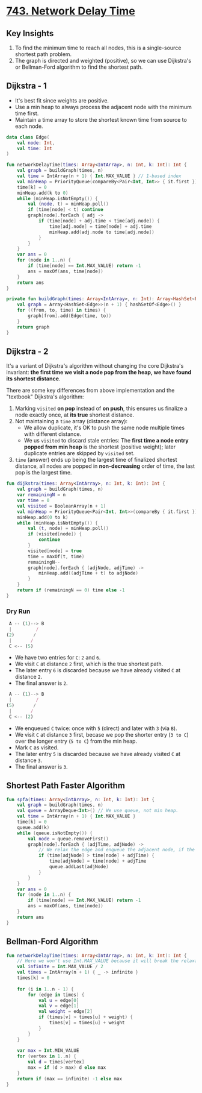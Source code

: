 # [743. Network Delay Time](https://leetcode.com/problems/network-delay-time/)

## Key Insights
1. To find the minimum time to reach all nodes, this is a single-source shortest path problem.
2. The graph is directed and weighted (positive), so we can use Dijkstra's or Bellman-Ford algorithm to find the shortest path.

## Dijkstra - 1
- It's best fit since weights are positive.
- Use a min heap to always process the adjacent node with the minimum time first.
- Maintain a time array to store the shortest known time from source to each node.

```kotlin
data class Edge(
    val node: Int,
    val time: Int
)

fun networkDelayTime(times: Array<IntArray>, n: Int, k: Int): Int {
    val graph = buildGraph(times, n)
    val time = IntArray(n + 1) { Int.MAX_VALUE } // 1-based index
    val minHeap = PriorityQueue(compareBy<Pair<Int, Int>> { it.first })
    time[k] = 0
    minHeap.add(k to 0)
    while (minHeap.isNotEmpty()) {
        val (node, t) = minHeap.poll()
        if (time[node] < t) continue
        graph[node].forEach { adj -> 
            if (time[node] + adj.time < time[adj.node]) {
                time[adj.node] = time[node] + adj.time
                minHeap.add(adj.node to time[adj.node])
            }
        }
    }
    var ans = 0
    for (node in 1..n) {
        if (time[node] == Int.MAX_VALUE) return -1
        ans = maxOf(ans, time[node])
    }
    return ans
}

private fun buildGraph(times: Array<IntArray>, n: Int): Array<HashSet<Edge>> {
    val graph = Array<HashSet<Edge>>(n + 1) { hashSetOf<Edge>() }
    for ((from, to, time) in times) {
        graph[from].add(Edge(time, to))
    }
    return graph
}
```

## Dijkstra - 2
It's a variant of Dijkstra's algorithm without changing the core Dijkstra's invariant: **the first time we visit a node pop from the heap, we have found its shortest distance**.

There are some key differences from above implementation and the "textbook" Dijkstra's algorithm:
1. Marking `visited` **on pop** instead of **on push**, this ensures us finalize a node exactly once, at **its true** shortest distance.
2. Not maintaining a `time` array (distance array):
    - We allow duplicate, it's OK to push the same node multiple times with different distance.
    - We us `visited` to discard stale entries: The **first time a node entry popped from min heap** is the shortest (positive weight); later duplicate entries are skipped by `visited` set.
3. `time` (answer) ends up being the largest time of finalized shortest distance, all nodes are popped in **non-decreasing** order of time, the last pop is the largest time.

```kotlin
fun dijkstra(times: Array<IntArray>, n: Int, k: Int): Int {
    val graph = buildGraph(times, n)
    var remainingN = n
    var time = 0
    val visited = BooleanArray(n + 1)
    val minHeap = PriorityQueue<Pair<Int, Int>>(compareBy { it.first })
    minHeap.add(0 to k)
    while (minHeap.isNotEmpty()) {
        val (t, node) = minHeap.poll()
        if (visited[node]) {
            continue
        }
        visited[node] = true
        time = maxOf(t, time)
        remainingN--
        graph[node].forEach { (adjNode, adjTime) -> 
            minHeap.add((adjTime + t) to adjNode)
        }
    }
    return if (remainingN == 0) time else -1
}
```

### Dry Run
```js
 A -- (1)--> B
 |         /
(2)       /
 |       /
 C <-- (5)
```
- We have two entries for `C`: `2` and `6`.
- We visit `C` at distance `2` first, which is the true shortest path.
- The later entry `6` is discarded because we have already visited `C` at distance `2`.
- The final answer is `2`.

```js
 A -- (1)--> B
 |         /
(5)       /
 |       /
 C <-- (2)
```

- We enqueued `C` twice: once with `5` (direct) and later with `3` (via `B`).
- We visit `C` at distance `3` first, becase we pop the shorter entry (`3 to C`) over the longer entry (`5 to C`) from the min heap.
- Mark `C` as visited.
- The later entry `5` is discarded because we have already visited `C` at distance `3`.
- The final answer is `3`.

## Shortest Path Faster Algorithm
```kotlin
fun spfa(times: Array<IntArray>, n: Int, k: Int): Int {
    val graph = buildGraph(times, n)
    val queue = ArrayDeque<Int>() // We use queue, not min heap.
    val time = IntArray(n + 1) { Int.MAX_VALUE }
    time[k] = 0
    queue.add(k)
    while (queue.isNotEmpty()) {
        val node = queue.removeFirst()
        graph[node].forEach { (adjTime, adjNode) ->
            // We relax the edge and enqueue the adjacent node, if the new distance is shorter.
            if (time[adjNode] > time[node] + adjTime) {
                time[adjNode] = time[node] + adjTime
                queue.addLast(adjNode)
            }
        }
    }
    var ans = 0
    for (node in 1..n) {
        if (time[node] == Int.MAX_VALUE) return -1
        ans = maxOf(ans, time[node])
    }
    return ans
}
```


## Bellman-Ford Algorithm

```kotlin
fun networkDelayTime(times: Array<IntArray>, n: Int, k: Int): Int {
    // Here we won't use Int.MAX_VALUE because it will break the relaxation, since Int.MAX_VALUE + any number will be Int.MIN_VALUE, it makes the result wrong.
    val infinite = Int.MAX_VALUE / 2
    val times = IntArray(n + 1) { _ -> infinite }
    times[k] = 0
    
    for (i in 1..n - 1) {
        for (edge in times) {
            val u = edge[0]
            val v = edge[1]
            val weight = edge[2]
            if (times[v] > times[u] + weight) {
                times[v] = times[u] + weight
            }
        }
    }
    
    var max = Int.MIN_VALUE
    for (vertex in 1..n) {
        val d = times[vertex]
        max = if (d > max) d else max
    }
    return if (max == infinite) -1 else max
}
```